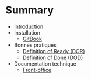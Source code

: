 # Summary

* [Introduction](README.md)
* Installation
    * [GitBook](installation/gitbook.md)
* Bonnes pratiques
	* [Definition of Ready (DOR)](best-practices/DOR.md)
	* [Definition of Done (DOD)](best-practices/DOD.md)
* Documentation technique
    * [Front-office](documentation-technique/front/front.md)

